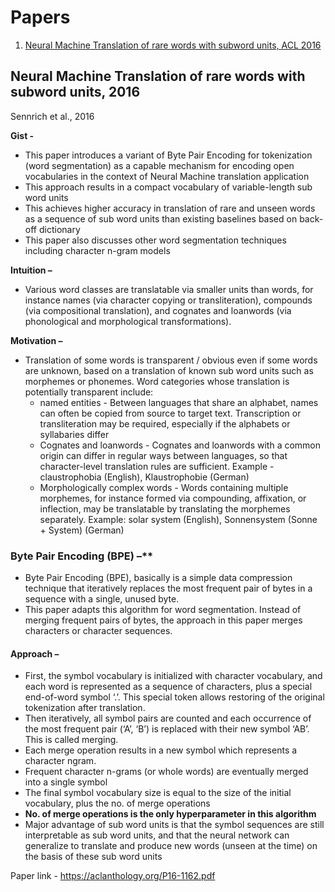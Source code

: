 # Papers
1. [Neural Machine Translation of rare words with subword units, ACL 2016]() 

## Neural Machine Translation of rare words with subword units, 2016

Sennrich et al., 2016

**Gist -**
* This paper introduces a variant of Byte Pair Encoding for tokenization (word segmentation) as a capable mechanism for encoding open vocabularies in the context of Neural Machine translation application
* This approach results in a compact vocabulary of variable-length sub word units
* This achieves higher accuracy in translation of rare and unseen words as a sequence of sub word units than existing baselines based on back-off dictionary
* This paper also discusses other word segmentation techniques including character n-gram models

**Intuition –**
* Various word classes are translatable via smaller units than words, for instance names (via character copying or transliteration), compounds (via compositional translation), and cognates and loanwords (via phonological and morphological transformations).

**Motivation –** 
* Translation of some words is transparent / obvious even if some words are unknown, based on a translation of known sub word units such as morphemes or phonemes. Word categories whose translation is potentially transparent include:
    * named entities - Between languages that share an alphabet, names can often be copied from source to target text. Transcription or transliteration may be required, especially if the alphabets or syllabaries differ
    * Cognates and loanwords - Cognates and loanwords with a common origin can differ in regular ways between languages, so that character-level translation rules are sufficient. Example - claustrophobia (English), Klaustrophobie (German)
    * Morphologically complex words - Words containing multiple morphemes, for instance formed via compounding, affixation, or inflection, may be translatable by translating the morphemes separately. Example: solar system (English), Sonnensystem (Sonne + System) (German)

### Byte Pair Encoding (BPE) –** 
* Byte Pair Encoding (BPE), basically is a simple data compression technique that iteratively replaces the most frequent pair of bytes in a sequence with a single, unused byte.
* This paper adapts this algorithm for word segmentation. Instead of merging frequent pairs of bytes, the approach in this paper merges characters or character sequences.

#### Approach –
* First, the symbol vocabulary is initialized with character vocabulary, and each word is represented as a sequence of characters, plus a special end-of-word symbol ‘.’. This special token allows restoring of the original tokenization after translation.
* Then iteratively, all symbol pairs are counted and each occurrence of the most frequent pair (‘A’, ‘B’) is replaced with their new symbol ‘AB’. This is called merging.
* Each merge operation results in a new symbol which represents a character ngram.
* Frequent character n-grams (or whole words) are eventually merged into a single symbol
* The final symbol vocabulary size is equal to the size of the initial vocabulary, plus the no. of merge operations
* **No. of merge operations is the only hyperparameter in this algorithm**
* Major advantage of sub word units is that the symbol sequences are still interpretable as sub word units, and that the neural network can generalize to translate and produce new words (unseen at the time) on the basis of these sub word units

Paper link - https://aclanthology.org/P16-1162.pdf
